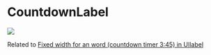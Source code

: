 # CountdownLabel

![][1]

Related to [Fixed width for an word (countdown timer 3:45) in UIlabel][2]

[1]: https://media.giphy.com/media/1gdzrLrxZ7nTZSSCbY/giphy.gif
[2]: https://stackoverflow.com/questions/49583232/fixe-width-for-an-wordcountdown-timer-345-in-uilabel
